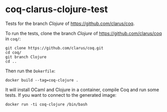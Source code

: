 # coq-clarus-clojure-test

Tests for the branch *Clojure* of https://github.com/clarus/coq.

To run the tests, clone the branch *Clojure* of https://github.com/clarus/coq in `coq/`:

    git clone https://github.com/clarus/coq.git
    cd coq/
    git branch Clojure
    cd ..

Then run the `Dokerfile`:

    docker build --tag=coq-clojure .

It will install OCaml and Clojure in a container, compile Coq and run some tests. If you want to connect to the generated image:

    docker run -ti coq-clojure /bin/bash